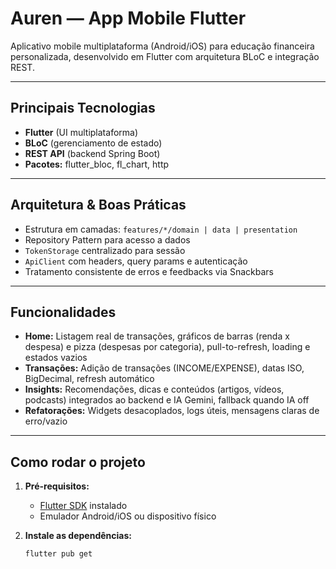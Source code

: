 # Auren — App Mobile Flutter

Aplicativo mobile multiplataforma (Android/iOS) para educação financeira personalizada, desenvolvido em Flutter com arquitetura BLoC e integração REST.

---

## Principais Tecnologias

- **Flutter** (UI multiplataforma)
- **BLoC** (gerenciamento de estado)
- **REST API** (backend Spring Boot)
- **Pacotes:** flutter_bloc, fl_chart, http

---

## Arquitetura & Boas Práticas

- Estrutura em camadas: `features/*/domain | data | presentation`
- Repository Pattern para acesso a dados
- `TokenStorage` centralizado para sessão
- `ApiClient` com headers, query params e autenticação
- Tratamento consistente de erros e feedbacks via Snackbars

---

## Funcionalidades

- **Home:** Listagem real de transações, gráficos de barras (renda x despesa) e pizza (despesas por categoria), pull-to-refresh, loading e estados vazios
- **Transações:** Adição de transações (INCOME/EXPENSE), datas ISO, BigDecimal, refresh automático
- **Insights:** Recomendações, dicas e conteúdos (artigos, vídeos, podcasts) integrados ao backend e IA Gemini, fallback quando IA off
- **Refatorações:** Widgets desacoplados, logs úteis, mensagens claras de erro/vazio

---

## Como rodar o projeto

1. **Pré-requisitos:**  
   - [Flutter SDK](https://docs.flutter.dev/get-started/install) instalado
   - Emulador Android/iOS ou dispositivo físico

2. **Instale as dependências:**
   ```bash
   flutter pub get